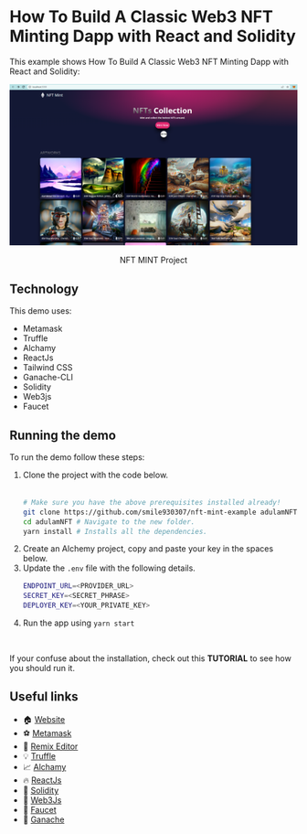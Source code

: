 # How To Build A Classic Web3 NFT Minting Dapp with React and Solidity

This example shows How To Build A Classic Web3 NFT Minting Dapp with React and Solidity:

![Adulam NFT Project](./screenshots/Capture.PNG)
<center><figcaption>NFT MINT Project</figcaption></center>

## Technology

This demo uses:

- Metamask
- Truffle
- Alchamy
- ReactJs
- Tailwind CSS
- Ganache-CLI
- Solidity
- Web3js
- Faucet

## Running the demo

To run the demo follow these steps:

1. Clone the project with the code below.
    ```sh

    # Make sure you have the above prerequisites installed already!
    git clone https://github.com/smile930307/nft-mint-example adulamNFT
    cd adulamNFT # Navigate to the new folder.
    yarn install # Installs all the dependencies.
    ```
2. Create an Alchemy project, copy and paste your key in the spaces below.
2. Update the `.env` file with the following details.
    ```sh
    ENDPOINT_URL=<PROVIDER_URL>
    SECRET_KEY=<SECRET_PHRASE>
    DEPLOYER_KEY=<YOUR_PRIVATE_KEY>
    ```
3. Run the app using `yarn start`
<br/>

If your confuse about the installation, check out this **TUTORIAL** to see how you should run it.

## Useful links

- 🏠 [Website](http://smile0307.infinityfreeapp.com/)
- ⚽ [Metamask](https://metamask.io/)
- 🚀 [Remix Editor](https://remix.ethereum.org/)
- 💡 [Truffle](https://trufflesuite.com/)
- 📈 [Alchamy](https://www.alchemy.com/)
- 🔥 [ReactJs](https://reactjs.org/)
- 🐻 [Solidity](https://soliditylang.org/)
- 👀 [Web3Js](https://docs.ethers.io/v5/)
- 🎅 [Faucet](https://faucets.chain.link/rinkeby)
- 🤖 [Ganache](https://trufflesuite.com/ganache/index.html)
